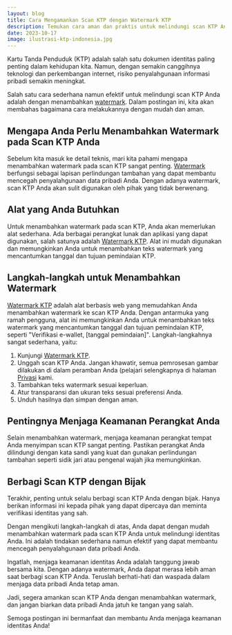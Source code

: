 ```yaml
---
layout: blog
title: Cara Mengamankan Scan KTP dengan Watermark KTP
description: Temukan cara aman dan praktis untuk melindungi scan KTP Anda dengan menggunakan layanan Watermark KTP. Lindungi informasi pribadi Anda dengan mudah.
date: 2023-10-17
image: ilustrasi-ktp-indonesia.jpg
---
```


Kartu Tanda Penduduk (KTP) adalah salah satu dokumen identitas paling penting dalam kehidupan kita. Namun, dengan semakin canggihnya teknologi dan perkembangan internet, risiko penyalahgunaan informasi pribadi semakin meningkat.

<!-- excerpt -->

Salah satu cara sederhana namun efektif untuk melindungi scan KTP Anda adalah dengan menambahkan [watermark](https://watermarkktp.com/). Dalam postingan ini, kita akan membahas bagaimana cara melakukannya dengan mudah dan aman.

## Mengapa Anda Perlu Menambahkan Watermark pada Scan KTP Anda

Sebelum kita masuk ke detail teknis, mari kita pahami mengapa menambahkan watermark pada scan KTP sangat penting. [Watermark](https://watermarkktp.com/) berfungsi sebagai lapisan perlindungan tambahan yang dapat membantu mencegah penyalahgunaan data pribadi Anda. Dengan adanya watermark, scan KTP Anda akan sulit digunakan oleh pihak yang tidak berwenang.

## Alat yang Anda Butuhkan

Untuk menambahkan watermark pada scan KTP, Anda akan memerlukan alat sederhana. Ada berbagai perangkat lunak dan aplikasi yang dapat digunakan, salah satunya adalah [Watermark KTP](https://watermarkktp.com/). Alat ini mudah digunakan dan memungkinkan Anda untuk menambahkan teks watermark yang mencantumkan tanggal dan tujuan pemindaian KTP.

## Langkah-langkah untuk Menambahkan Watermark

[Watermark KTP](https://watermarkktp.com/) adalah alat berbasis web yang memudahkan Anda menambahkan watermark ke scan KTP Anda. Dengan antarmuka yang ramah pengguna, alat ini memungkinkan Anda untuk menambahkan teks watermark yang mencantumkan tanggal dan tujuan pemindaian KTP, seperti "Verifikasi e-wallet, [tanggal pemindaian]". Langkah-langkahnya sangat sederhana, yaitu:

1. Kunjungi [Watermark KTP](https://watermarkktp.com/).
2. Unggah scan KTP Anda. Jangan khawatir, semua pemrosesan gambar dilakukan di dalam peramban Anda (pelajari selengkapnya di halaman [Privasi](/privasi/) kami.
3. Tambahkan teks watermark sesuai keperluan.
4. Atur transparansi dan ukuran teks sesuai preferensi Anda.
5. Unduh hasilnya dan simpan dengan aman.

## Pentingnya Menjaga Keamanan Perangkat Anda

Selain menambahkan watermark, menjaga keamanan perangkat tempat Anda menyimpan scan KTP sangat penting. Pastikan perangkat Anda dilindungi dengan kata sandi yang kuat dan gunakan perlindungan tambahan seperti sidik jari atau pengenal wajah jika memungkinkan.

## Berbagi Scan KTP dengan Bijak

Terakhir, penting untuk selalu berbagi scan KTP Anda dengan bijak. Hanya berikan informasi ini kepada pihak yang dapat dipercaya dan meminta verifikasi identitas yang sah.

Dengan mengikuti langkah-langkah di atas, Anda dapat dengan mudah menambahkan watermark pada scan KTP Anda untuk melindungi identitas Anda. Ini adalah tindakan sederhana namun efektif yang dapat membantu mencegah penyalahgunaan data pribadi Anda.

Ingatlah, menjaga keamanan identitas Anda adalah tanggung jawab bersama kita. Dengan adanya watermark, Anda dapat merasa lebih aman saat berbagi scan KTP Anda. Teruslah berhati-hati dan waspada dalam menjaga data pribadi Anda tetap aman.

Jadi, segera amankan scan KTP Anda dengan menambahkan watermark, dan jangan biarkan data pribadi Anda jatuh ke tangan yang salah.

Semoga postingan ini bermanfaat dan membantu Anda menjaga keamanan identitas Anda!

